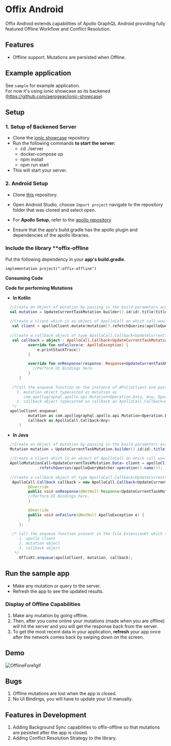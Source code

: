 # Offix Android

Offix Android extends capabilities of Apollo GraphQL Android providing fully featured Offline Workflow and Conflict Resolution.

## Features 

- Offline support. Mutations are persisted when Offline.

## Example application

See `sample` for example application.<br/>
For now it's using ionic showcase as its backened (https://github.com/aerogear/ionic-showcase)

## Setup

### 1. Setup of Backened Server

- Clone the [ionic showcase](https://github.com/aerogear/ionic-showcase.git) repository.
- Run the following commands **to start the server:**
  - cd ./server
  - docker-compose up
  - npm install
  - npm run start
- This will start your server. 

### 2. Android Setup

- Clone [this](https://github.com/aerogear/offix-android.git) repository. 
- Open Android Studio, choose `Import project` navigate to the repository folder that was cloned and select open.
- For **Apollo Setup**, refer to the [apollo repository](https://github.com/apollographql/apollo-android) 

- Ensure that the app's build.gradle has the apollo plugin and dependencies of the apollo libraries.

### Include the library **offix-offline

  Put the following dependency in your **app's build.gradle**.
  
  ``` implementation project(":offix-offline") ```

**Consuming Code**

  **Code for performing Mutations** 
  
  - **In Kotlin**
  
  ```kotlin
    //Create an Object of mutation by passing in the build parameters according to the scehma.
    val mutation = UpdateCurrentTaskMutation.builder().id(id).title(title).version(version).build()
    
    //Create a client which is an object of ApolloCall on which call would be made.
     val client = apolloClient.mutate(mutation)?.refetchQueries(apolloQueryWatcher?.operation()?.name())
     
    //Create a callback object of type ApolloCall.Callback<UpdateCurrentTaskMutation.Data>
     val callback = object : ApolloCall.Callback<UpdateCurrentTaskMutation.Data>() {
            override fun onFailure(e: ApolloException) {
                e.printStackTrace()
            }

            override fun onResponse(response: Response<UpdateCurrentTaskMutation.Data>) {
              //Perform UI Bindings here.
            }
        }
        
     /*Call the enqueue function on the instance of APolloClient and pass in two parameters here:
       1. mutation object typecasted as mutation as 
          com.apollographql.apollo.api.Mutation<Operation.Data, Any, Operation.Variables>                 
       2. callback object typecasted as callback as ApolloCall.Callback<Any>
     */  
    apolloClient.enqueue(
            mutation as com.apollographql.apollo.api.Mutation<Operation.Data, Any, Operation.Variables>,
            callback as ApolloCall.Callback<Any>
        )
```

  - **In Java**
  
  ```java
    //Create an Object of mutation by passing in the build parameters according to the scehma.
    Mutation mutation = UpdateCurrentTaskMutation.builder().id(id).title(title).version(version).build();
    
    //Create a client which is an object of ApolloCall on which call would be made.
    ApolloMutationCall<UpdateCurrentTaskMutation.Data> client = apolloClient.mutate(mutation)
                .refetchQueries(apolloQueryWatcher.operation().name());  
                
    //Create a callback object of type ApolloCall.Callback<UpdateCurrentTaskMutation.Data>
     ApolloCall.Callback callback = new ApolloCall.Callback<UpdateCurrentTaskMutation.Data>(){
            @Override
            public void onResponse(@NotNull Response<UpdateCurrentTaskMutation.Data> response) {
            //Perform UI Bindings here.
            }

            @Override
            public void onFailure(@NotNull ApolloException e) {
            }
        };
        
     /* Call the enqueue function present in the file ExtensionKt which takes in 3 parameters:
        1. apollo client 
        2. mutation object              
        3. callback object
      */
        OffixKt.enqueue(apolloClient, mutation, callback);
  ```

## Run the sample app

- Make any mutation or query to the server.
- Refresh the app to see the updated results.

### Display of Offline Capabilities 

1. Make any mutation by going offline.
2. Then, after you come online your mutations (made when you are offline) will hit the server and you will get the response      back from the server.
3. To get the most recent data in your application, **refresh** your app once after the network comes back by swiping down on    the screen.

## Demo 

![OfflineFore1gif](https://user-images.githubusercontent.com/33238323/61216474-1177b180-a72b-11e9-883a-8592d09ee290.gif)


## Bugs

1. Offline mutations are lost when the app is closed.
2. No UI Bindings, you will have to update your UI manually.

## Features in Development 

1. Adding Background Sync capabilities to offix-offline so that mutations are pesisted after the app is closed.
2. Adding Conflict Resolution Strategy to the library.

